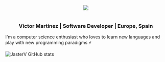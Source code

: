 

<div align="center">
  <img src="https://www.rustacean.net/assets/rustacean-flat-happy.svg">
</div>
<br/>
<h3 style="text-align: center;">Víctor Martínez | Software Developer | Europe, Spain</h3>

I'm a computer science enthusiast who loves to learn new languages and play with new programming paradigms :zap:

![JasterV GitHub stats](https://github-readme-stats.vercel.app/api?username=JasterV&count_private=true&show_icons=true&theme=synthwave)


